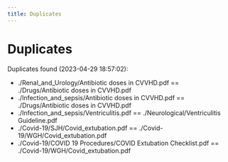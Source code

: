 ```yaml
---
title: Duplicates
---
```


# Duplicates

Duplicates found (2023-04-29 18:57:02):

- ./Renal_and_Urology/Antibiotic doses in CVVHD.pdf == ./Drugs/Antibiotic doses in CVVHD.pdf
- ./Infection_and_sepsis/Antibiotic doses in CVVHD.pdf == ./Drugs/Antibiotic doses in CVVHD.pdf
- ./Infection_and_sepsis/Ventriculitis.pdf == ./Neurological/Ventriculitis Guideline.pdf
- ./Covid-19/SJH/Covid_extubation.pdf == ./Covid-19/WGH/Covid_extubation.pdf
- ./Covid-19/COVID 19 Procedures/COVID Extubation Checklist.pdf == ./Covid-19/WGH/Covid_extubation.pdf